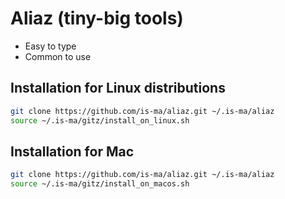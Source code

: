 # Aliaz (tiny-big tools)

* Easy to type
* Common to use

## Installation for Linux distributions

```bash
git clone https://github.com/is-ma/aliaz.git ~/.is-ma/aliaz
source ~/.is-ma/gitz/install_on_linux.sh
```

## Installation for Mac

```bash
git clone https://github.com/is-ma/aliaz.git ~/.is-ma/aliaz
source ~/.is-ma/gitz/install_on_macos.sh
```
